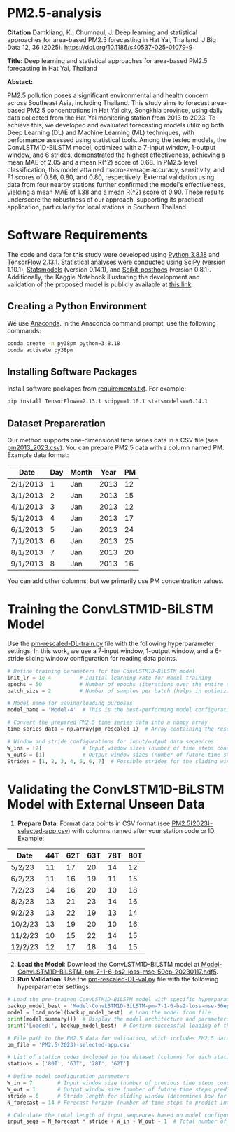 # PM2.5-analysis

**Citation**
Damkliang, K., Chumnaul, J. Deep learning and statistical approaches for area-based PM2.5 forecasting in Hat Yai, Thailand. J Big Data 12, 36 (2025). https://doi.org/10.1186/s40537-025-01079-9

**Title:** Deep learning and statistical approaches for area-based PM2.5 forecasting in Hat Yai, Thailand

**Abstact:**

PM2.5 pollution poses a significant environmental and health concern across Southeast Asia, including Thailand. This study aims to forecast area-based PM2.5 concentrations in Hat Yai city, Songkhla province, using daily data collected from the Hat Yai monitoring station from 2013 to 2023. To achieve this, we developed and evaluated forecasting models utilizing both Deep Learning (DL) and Machine Learning (ML) techniques, with performance assessed using statistical tools. Among the tested models, the ConvLSTM1D-BiLSTM model, optimized with a 7-input window, 1-output window, and 6 strides, demonstrated the highest effectiveness, achieving a mean MAE of 2.05 and a mean R\(^2\) score of 0.68. In PM2.5 level classification, this model attained macro-average accuracy, sensitivity, and F1 scores of 0.86, 0.80, and 0.80, respectively. External validation using data from four nearby stations further confirmed the model's effectiveness, yielding a mean MAE of 1.38 and a mean R\(^2\) score of 0.90. These results underscore the robustness of our approach, supporting its practical application, particularly for local stations in Southern Thailand.

# Software Requirements

The code and data for this study were developed using [Python 3.8.18](https://www.python.org/downloads/release/python-3818/) and [TensorFlow 2.13.1](https://www.tensorflow.org/). Statistical analyses were conducted using [SciPy](https://scipy.org/) (version 1.10.1), [Statsmodels](https://www.statsmodels.org/stable/index.html) (version 0.14.1), and [Scikit-posthocs](https://github.com/maximtrp/scikit-posthocs) (version 0.8.1). Additionally, the Kaggle Notebook illustrating the development and validation of the proposed model is publicly available at [this link](https://www.kaggle.com/code/kasikrit/pm-analysis-train-and-validate).


## Creating a Python Environment

We use [Anaconda](https://anaconda.org/). In the Anaconda command prompt, use the following commands:

```bash
conda create -n py38pm python=3.8.18
conda activate py38pm
```

## Installing Software Packages
Install software packages from [requirements.txt](https://github.com/kasikrit/PM-analysis/blob/main/requirements.txt). For example:

```bash
pip install TensorFlow==2.13.1 scipy==1.10.1 statsmodels==0.14.1
```

## Dataset Prepareration
Our method supports one-dimensional time series data in a CSV file (see [pm2013_2023.csv](https://github.com/kasikrit/PM-analysis/blob/main/pm2013_2023.csv)). You can prepare PM2.5 data with a column named PM. Example data format:

| Date       | Day | Month | Year | PM |
|------------|-----|-------|------|----|
| 2/1/2013   | 1   | Jan   | 2013 | 12 |
| 3/1/2013   | 2   | Jan   | 2013 | 15 |
| 4/1/2013   | 3   | Jan   | 2013 | 12 |
| 5/1/2013   | 4   | Jan   | 2013 | 17 |
| 6/1/2013   | 5   | Jan   | 2013 | 24 |
| 7/1/2013   | 6   | Jan   | 2013 | 25 |
| 8/1/2013   | 7   | Jan   | 2013 | 20 |
| 9/1/2013   | 8   | Jan   | 2013 | 16 |

You can add other columns, but we primarily use PM concentration values.

# Training the ConvLSTM1D-BiLSTM Model

Use the [pm-rescaled-DL-train.py](https://github.com/kasikrit/PM-analysis/blob/main/pm-rescaled-DL-train.py) file with the following hyperparameter settings. In this work, we use a 7-input window, 1-output window, and a 6-stride slicing window configuration for reading data points.

```python
# Define training parameters for the ConvLSTM1D-BiLSTM model
init_lr = 1e-4         # Initial learning rate for model training
epochs = 50            # Number of epochs (iterations over the entire dataset) for training
batch_size = 2         # Number of samples per batch (helps in optimizing model training)

# Model name for saving/loading purposes
model_name = 'Model-4'  # This is the best-performing model configuration, ConvLSTM1D-BiLSTM

# Convert the prepared PM2.5 time series data into a numpy array
time_series_data = np.array(pm_rescaled_1)  # Array containing the rescaled PM2.5 data for model input

# Window and stride configurations for input/output data sequences
W_ins = [7]             # Input window sizes (number of time steps considered for each input)
W_outs = [1]            # Output window sizes (number of future time steps the model will predict)
Strides = [1, 2, 3, 4, 5, 6, 7]  # Possible strides for the sliding window to adjust data overlap

```

# Validating the ConvLSTM1D-BiLSTM Model with External Unseen Data
1. **Prepare Data**: Format data points in CSV format (see [PM2.5(2023)-selected-app.csv](https://github.com/kasikrit/PM-analysis/blob/main/PM2.5(2023)-selected-app.csv)) with columns named after your station code or ID. Example:

| Date     | 44T | 62T | 63T | 78T | 80T |
|----------|-----|-----|-----|-----|-----|
| 5/2/23   | 11  | 17  | 20  | 14  | 12  |
| 6/2/23   | 11  | 16  | 19  | 11  | 15  |
| 7/2/23   | 14  | 16  | 20  | 10  | 18  |
| 8/2/23   | 13  | 21  | 23  | 14  | 16  |
| 9/2/23   | 13  | 22  | 19  | 13  | 14  |
| 10/2/23  | 13  | 19  | 20  | 10  | 16  |
| 11/2/23  | 10  | 15  | 22  | 14  | 15  |
| 12/2/23  | 12  | 17  | 18  | 14  | 15  |

2. **Load the Model**: Download the ConvLSTM1D-BiLSTM model at [Model-ConvLSTM1D-BiLSTM-pm-7-1-6-bs2-loss-mse-50ep-20230117.hdf5](https://github.com/kasikrit/PM-analysis/blob/main/Model-ConvLSTM1D-BiLSTM-pm-7-1-6-bs2-loss-mse-50ep-20230117.hdf5).
3. **Run Validation**: Use the [pm-rescaled-DL-val.py](https://github.com/kasikrit/PM-analysis/blob/main/pm-rescaled-DL-val.py) file with the following hyperparameter settings:
```python
# Load the pre-trained ConvLSTM1D-BiLSTM model with specific hyperparameters (7-1-6 configuration)
backup_model_best = 'Model-ConvLSTM1D-BiLSTM-pm-7-1-6-bs2-loss-mse-50ep-20230117.hdf5'
model = load_model(backup_model_best)  # Load the model from file
print(model.summary())  # Display the model architecture and parameters
print('Loaded:', backup_model_best)  # Confirm successful loading of the model

# File path to the PM2.5 data for validation, which includes PM2.5 data for selected stations in 2023
pm_file = 'PM2.5(2023)-selected-app.csv'

# List of station codes included in the dataset (columns for each station in the CSV file)
stations = ['80T', '63T', '78T', '62T']

# Define model configuration parameters
W_in = 7        # Input window size (number of previous time steps considered as input)
W_out = 1       # Output window size (number of future time steps predicted)
stride = 6      # Stride length for sliding window (determines how far the window shifts for each step)
N_forecast = 14 # Forecast horizon (number of time steps to predict into the future)

# Calculate the total length of input sequences based on model configuration
input_seqs = N_forecast * stride + W_in + W_out - 1  # Total number of time steps for input sequence
```



